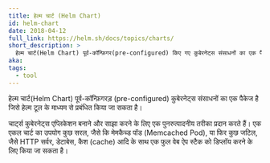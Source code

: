 ```yaml
---
title: हेल्म चार्ट (Helm Chart)
id: helm-chart
date: 2018-04-12
full_link: https://helm.sh/docs/topics/charts/
short_description: >
  हेल्म चार्ट(Helm Chart) पूर्व-कॉन्फ़िगर(pre-configured) किए गए कुबेरनेट्स संसाधनों का एक पैकेज है जिसे हेल्म टूल के माध्यम से प्रबंधित किया जा सकता है।
aka:
tags:
  - tool
---
```


हेल्म चार्ट(Helm Chart) पूर्व-कॉन्फ़िगरड़ (pre-configured) कुबेरनेट्स संसाधनों का एक पैकेज है जिसे हेल्म टूल के माध्यम से प्रबंधित किया जा सकता है।

<!--more-->

चार्ट्स कुबेरनेट्स एप्लिकेशन बनाने और साझा करने के लिए एक पुनरुत्पादनीय तरीका प्रदान करते हैं।
एक एकल चार्ट का उपयोग कुछ सरल, जैसे कि मेमकैच्ड पॉड (Memcached Pod), या फिर कुछ जटिल, जैसे HTTP सर्वर, डेटाबेस, कैश (cache) आदि के साथ एक फुल वेब ऐप स्टैक को डिप्लॉय करने के लिए किया जा सकता है।
